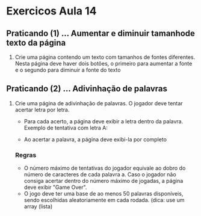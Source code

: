 # Exercicos Aula 14

## Praticando (1) … Aumentar e diminuir tamanhode texto da página

1. Crie uma página contendo um texto com tamanhos de fontes
   diferentes. Nesta página deve haver dois botões, o primeiro
   para aumentar a fonte e o segundo para diminuir a fonte do
   texto

## Praticando (2) … Adivinhação de palavras

1. Crie uma página de adivinhação de palavras. O jogador deve
   tentar acertar letra por letra.

   - Para cada acerto, a página deve exibir a letra dentro
     da palavra. Exemplo de tentativa com letra A:

   - Ao acertar a palavra, a página deve exibi-la por
     completo

   ### Regras

   - O número máximo de tentativas do jogador equivale ao
     dobro do número de caracteres de cada palavra
     a. Caso o jogador não consiga acertar dentro do número
     máximo de jogadas, a página deve exibir "Game Over".
   - O jogo deve ter uma base de ao menos 50 palavras
     disponíveis, sendo escolhidas aleatoriamente em cada
     rodada. (dica: use um array (lista)
